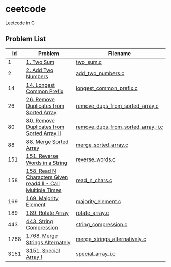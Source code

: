 # ceetcode

Leetcode in C

## Problem List

<!-- PROBLEM_LIST:START -->
| Id   | Problem                                                                                                                                                        | Filename                                                                   |
| ---- | -------------------------------------------------------------------------------------------------------------------------------------------------------------- | -------------------------------------------------------------------------- |
| 1    | [1. Two Sum](https://leetcode.com/problems/two-sum/description/)                                                                                               | [two_sum.c](./two_sum.c)                                                   |
| 2    | [2. Add Two Numbers](https://leetcode.com/problems/add-two-numbers/description/)                                                                               | [add_two_numbers.c](./add_two_numbers.c)                                   |
| 14   | [14. Longest Common Prefix](https://leetcode.com/problems/longest-common-prefix/description/)                                                                  | [longest_common_prefix.c](./longest_common_prefix.c)                       |
| 26   | [26. Remove Duplicates from Sorted Array](https://leetcode.com/problems/remove-duplicates-from-sorted-array/description/)                                      | [remove_dups_from_sorted_array.c](./remove_dups_from_sorted_array.c)       |
| 80   | [80. Remove Duplicates from Sorted Array II](https://leetcode.com/problems/remove-duplicates-from-sorted-array-ii/description)                                 | [remove_dups_from_sorted_array_ii.c](./remove_dups_from_sorted_array_ii.c) |
| 88   | [88. Merge Sorted Array](https://leetcode.com/problems/merge-sorted-array/)                                                                                    | [merge_sorted_array.c](./merge_sorted_array.c)                             |
| 151  | [151. Reverse Words in a String](https://leetcode.com/problems/reverse-words-in-a-string/description/)                                                         | [reverse_words.c](./reverse_words.c)                                       |
| 158  | [158. Read N Characters Given read4 II - Call Multiple Times](https://leetcode.com/problems/read-n-characters-given-read4-ii-call-multiple-times/description/) | [read_n_chars.c](./read_n_chars.c)                                         |
| 169  | [169. Majority Element](https://leetcode.com/problems/majority-element/description/)                                                                           | [majority_element.c](./majority_element.c)                                 |
| 189  | [189. Rotate Array](https://leetcode.com/problems/rotate-array/description/)                                                                                   | [rotate_array.c](./rotate_array.c)                                         |
| 443  | [443. String Compression](https://leetcode.com/problems/string-compression/description)                                                                        | [string_compression.c](./string_compression.c)                             |
| 1768 | [1768. Merge Strings Alternately](https://leetcode.com/problems/merge-strings-alternately/description)                                                         | [merge_strings_alternatively.c](./merge_strings_alternatively.c)           |
| 3151 | [3151. Special Array I](https://leetcode.com/problems/special-array-i/description/)                                                                            | [special_array_i.c](./special_array_i.c)                                   |
<!-- PROBLEM_LIST:END-->
